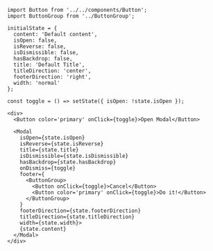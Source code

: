     import Button from '../../components/Button';
    import ButtonGroup from '../ButtonGroup';
    
    initialState = {
      content: 'Default content',
      isOpen: false,
      isReverse: false,
      isDismissible: false,
      hasBackdrop: false,
      title: 'Default Title',
      titleDirection: 'center',
      footerDirection: 'right',
      width: 'normal'
    };

    const toggle = () => setState({ isOpen: !state.isOpen });

    <div>
      <Button color='primary' onClick={toggle}>Open Modal</Button>

      <Modal
        isOpen={state.isOpen}
        isReverse={state.isReverse}
        title={state.title}
        isDismissible={state.isDismissible}
        hasBackdrop={state.hasBackdrop}
        onDismiss={toggle}
        footer={
          <ButtonGroup>
            <Button onClick={toggle}>Cancel</Button>
            <Button color='primary' onClick={toggle}>Do it!</Button>
          </ButtonGroup>
        }
        footerDirection={state.footerDirection}
        titleDirection={state.titleDirection}
        width={state.width}>
        {state.content}
      </Modal>
    </div>
